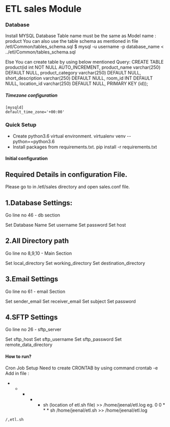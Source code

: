 # ETL sales Module

### Database ###
Install MYSQL Database
Table name must be the same as Model name : product
You can also use the table schema as mentioned in file /etl/Common/tables_schema.sql
$ mysql -u username -p database_name < ../etl/Common/tables_schema.sql

Else You can create table by using below mentioned Query:
CREATE TABLE product(id int NOT NULL AUTO_INCREMENT, product_name varchar(250) DEFAULT NULL, product_category varchar(250) DEFAULT NULL, short_description varchar(250) DEFAULT NULL, room_id INT DEFAULT NULL, location_id varchar(250) DEFAULT NULL, PRIMARY KEY (id));

##### Timezone configuration #####

```buildoutcfg
[mysqld]  
default_time_zone='+00:00'
```

### Quick Setup ###
 * Create python3.6 virtual environment.
   virtualenv venv --python==python3.6
 * Install packages from requirements.txt.
   pip install -r requirements.txt
 
#### Initial configuration
Required Details in configuration File.
---------------------------------------
Please go to in /etl/sales directory  and open sales.conf file.

1.Database Settings: 
------------------------------
Go line no 46 - db section

Set Database Name
Set username
Set password
Set host


2.All Directory path 
--------------------------------
Go line no 8,9,10 - Main Section

Set local_directory
Set working_directory
Set destination_directory

3.Email Settings
---------------------------------
Go line no 61 - email Section

Set sender_email
Set receiver_email
Set subject 
Set password

4.SFTP Settings
--------------------------------
Go line no 26 - sftp_server

Set sftp_host
Set sftp_username
Set sftp_password
Set remote_data_directory


#### How to run?

Cron Job Setup
Need to create CRONTAB by using command crontab -e
Add in file :
* * * * * sh (location of etl.sh file) >> /home/jeenal/etl.log
eg. 0 0 * * * sh /home/jeenal/etl.sh >> /home/jeenal/etl.log
```sh
/,etl.sh
```

